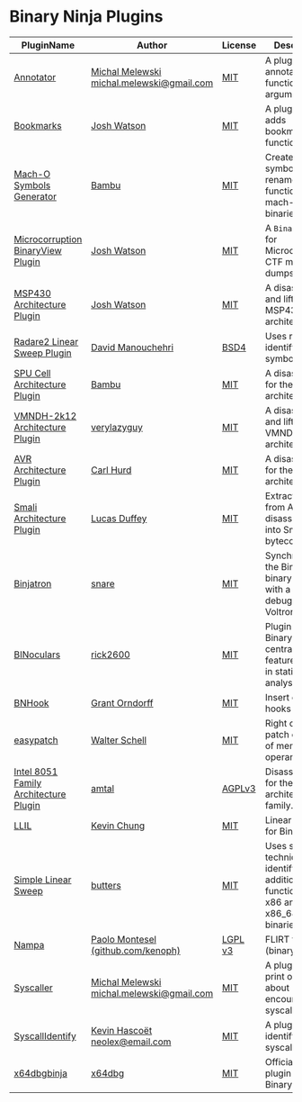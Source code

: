 # Binary Ninja Plugins

| PluginName | Author | License | Description |
|------------|--------|---------|-------------|
|[Annotator](https://github.com/carstein/Annotator)|[Michal Melewski <michal.melewski@gmail.com>](https://github.com/carstein)|[MIT](Annotator/LICENSE)|A plugins that annotates libc function arguments.|
|[Bookmarks](https://github.com/joshwatson/binaryninja-bookmarks)|[Josh Watson](https://github.com/joshwatson)|[MIT](binaryninja-bookmarks/LICENSE)|A plugin that adds bookmarking functionality.|
|[Mach-O Symbols Generator](https://github.com/bambu/binaryninja-machosymbols)|[Bambu](https://github.com/bambu)|[MIT](binaryninja-machosymbols/LICENSE)|Creates symbols and renames functions in mach-o binaries|
|[Microcorruption BinaryView Plugin](https://github.com/joshwatson/binaryninja-microcorruption)|[Josh Watson](https://github.com/joshwatson)|[MIT](binaryninja-microcorruption/LICENSE)|A `BinaryView` for Microcorruption CTF memory dumps|
|[MSP430 Architecture Plugin](https://github.com/joshwatson/binaryninja-msp430)|[Josh Watson](https://github.com/joshwatson)|[MIT](binaryninja-msp430/LICENSE)|A disassembler and lifter for the MSP430 architecture.|
|[Radare2 Linear Sweep Plugin](https://github.com/Manouchehri/binaryninja-radare2)|[David Manouchehri](https://github.com/Manouchehri)|[BSD4](binaryninja-radare2/LICENSE)|Uses radare to identify extra symbols|
|[SPU Cell Architecture Plugin](https://github.com/bambu/binaryninja-spu)|[Bambu](https://github.com/bambu)|[MIT](binaryninja-spu/LICENSE)|A disassembler for the SPU Cell architecture.|
|[VMNDH-2k12 Architecture Plugin](https://github.com/verylazyguy/binaryninja-vmndh)|[verylazyguy](https://github.com/verylazyguy)|[MIT](binaryninja-vmndh/LICENSE)|A disassembler and lifter for the VMNDH-2k12 architecture.|
|[AVR Architecture Plugin](https://github.com/cah011/binja-avr)|[Carl Hurd](https://github.com/cah011)|[MIT](binja-avr/LICENSE)|A disassembler for the AVR architecture.|
|[Smali Architecture Plugin](https://github.com/lucasduffey/binja_smali)|[Lucas Duffey](https://github.com/lucasduffey)|[MIT](binja_smali/LICENSE)|Extracts dex from APK, and disassembles into Smali bytecode.|
|[Binjatron](https://github.com/snare/binjatron)|[snare](https://github.com/snare)|[MIT](binjatron/LICENSE)|Synchronise the Binary Ninja binary view with a debugger via Voltron.|
|[BINoculars](https://github.com/rick2600/binoculars)|[rick2600](https://github.com/rick2600)|[MIT](binoculars/LICENSE)|Plugin for Binary Ninja to centralize features useful in static analysis.|
|[BNHook](https://github.com/orndorffgrant/bnhook)|[Grant Orndorff](https://github.com/orndorffgrant)|[MIT](bnhook/LICENSE)|Insert custom hooks|
|[easypatch](https://github.com/walterschell/easypatch)|[Walter Schell](https://github.com/walterschell)|[MIT](easypatch/LICENSE)|Right click to patch contents of memory operands|
|[Intel 8051 Family Architecture Plugin](https://github.com/amtal/i8051)|[amtal](https://github.com/amtal)|[AGPLv3](i8051/LICENSE)|Disassembler for the 8051 architecture family.|
|[LLIL](https://github.com/ColdHeat/liil)|[Kevin Chung](https://github.com/ColdHeat)|[MIT](liil/LICENSE)|Linear IL view for Binary Ninja|
|[Simple Linear Sweep](https://github.com/lstotch/linsweep)|[butters](https://github.com/lstotch)|[MIT](linsweep/LICENSE)|Uses simplistic techniques to identify additional functions for x86 and x86_64 binaries.|
|[Nampa](https://github.com/kenoph/nampa)|[Paolo Montesel (github.com/kenoph)](https://github.com/kenoph)|[LGPL v3](nampa/LICENSE)|FLIRT for (binary) ninjas|
|[Syscaller](https://github.com/carstein/Syscaller)|[Michal Melewski <michal.melewski@gmail.com>](https://github.com/carstein)|[MIT](Syscaller/LICENSE)|A plugins that print out details about encountered syscalls.|
|[SyscallIdentify](https://github.com/HascoetKevin/SyscallsIdentifier_BinaryNinja)|[Kevin Hascoët <neolex@email.com>](https://github.com/HascoetKevin)|[MIT](SyscallsIdentifier_BinaryNinja/LICENSE)|A plugin that identify the syscalls.|
|[x64dbgbinja](https://github.com/x64dbg/x64dbgbinja)|[x64dbg](https://github.com/x64dbg)|[MIT](x64dbgbinja/LICENSE)|Official x64dbg plugin for Binary Ninja.|


